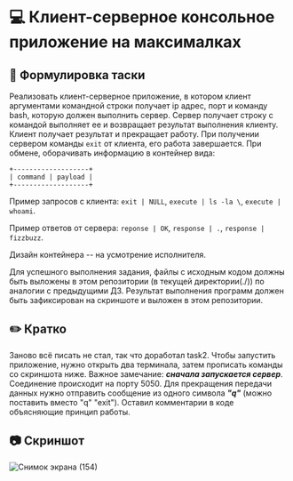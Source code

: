 # 💻 Клиент-серверное консольное приложение на максималках

## 📗 Формулировка таски
Реализовать клиент-серверное приложение, в котором клиент аргументами командной строки получает ip адрес, порт и команду bash, которую должен выполнить сервер. Сервер получает строку с командой выполняет ее и возвращает результат выполнения клиенту. Клиент получает результат и прекращает работу. При получении сервером команды `exit` от клиента, его работа завершается. При обмене, оборачивать информацию в контейнер вида:

```
+-------------------+
| command | payload |
+-------------------+
```

Пример запросов с клиента: `exit | NULL`, `execute | ls -la \`, `execute | whoami`.

Пример ответов от сервера: `reponse | OK`, `response | .`, `response | fizzbuzz`.

Дизайн контейнера -- на усмотрение исполнителя.

Для успешного выполнения задания, файлы с исходным кодом должны быть выложены в этом репозитории (в текущей директории(./)) по аналогии с предыдущими ДЗ. Результат выполнения программ должен быть зафиксирован на скриншоте и выложен в этом репозитории.

## ✏️ Кратко
Заново всё писать не стал, так что доработал task2. Чтобы запустить приложение, нужно открыть два терминала, затем прописать команды со скриншота ниже. Важное замечание: ***сначала запускается сервер***. Соединение происходит на порту 5050. Для прекращения передачи данных нужно отправить сообщение из одного символа ***"q"*** (можно поставить вместо "q" "exit"). Оставил комментарии в коде объясняющие принцип работы.

## 📷 Скриншот

![Снимок экрана (154)](https://user-images.githubusercontent.com/104818494/169564445-a630f289-2561-4429-b9dd-3ffd85f91704.png)
